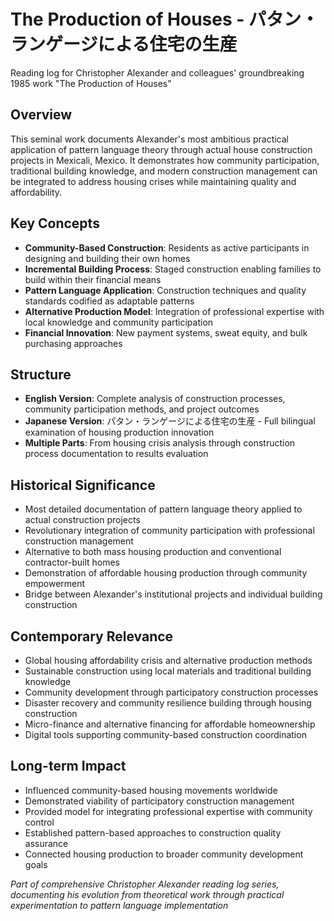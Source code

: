 # The Production of Houses - パタン・ランゲージによる住宅の生産

Reading log for Christopher Alexander and colleagues' groundbreaking 1985 work "The Production of Houses"

## Overview
This seminal work documents Alexander's most ambitious practical application of pattern language theory through actual house construction projects in Mexicali, Mexico. It demonstrates how community participation, traditional building knowledge, and modern construction management can be integrated to address housing crises while maintaining quality and affordability.

## Key Concepts
- **Community-Based Construction**: Residents as active participants in designing and building their own homes
- **Incremental Building Process**: Staged construction enabling families to build within their financial means
- **Pattern Language Application**: Construction techniques and quality standards codified as adaptable patterns
- **Alternative Production Model**: Integration of professional expertise with local knowledge and community participation
- **Financial Innovation**: New payment systems, sweat equity, and bulk purchasing approaches

## Structure
- **English Version**: Complete analysis of construction processes, community participation methods, and project outcomes
- **Japanese Version**: パタン・ランゲージによる住宅の生産 - Full bilingual examination of housing production innovation
- **Multiple Parts**: From housing crisis analysis through construction process documentation to results evaluation

## Historical Significance
- Most detailed documentation of pattern language theory applied to actual construction projects
- Revolutionary integration of community participation with professional construction management
- Alternative to both mass housing production and conventional contractor-built homes
- Demonstration of affordable housing production through community empowerment
- Bridge between Alexander's institutional projects and individual building construction

## Contemporary Relevance
- Global housing affordability crisis and alternative production methods
- Sustainable construction using local materials and traditional building knowledge
- Community development through participatory construction processes
- Disaster recovery and community resilience building through housing construction
- Micro-finance and alternative financing for affordable homeownership
- Digital tools supporting community-based construction coordination

## Long-term Impact
- Influenced community-based housing movements worldwide
- Demonstrated viability of participatory construction management
- Provided model for integrating professional expertise with community control
- Established pattern-based approaches to construction quality assurance
- Connected housing production to broader community development goals

*Part of comprehensive Christopher Alexander reading log series, documenting his evolution from theoretical work through practical experimentation to pattern language implementation*